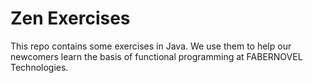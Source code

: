 # Zen Exercises

This repo contains some exercises in Java. We use them to help our newcomers learn the basis of functional programming at FABERNOVEL Technologies.
